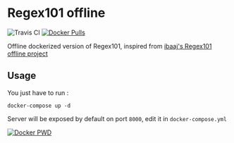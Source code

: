 # Regex101 offline

![Travis CI](https://travis-ci.org/flavienbwk/Regex101-Offline.svg?branch=master)
[![Docker Pulls](https://img.shields.io/docker/pulls/flavienb/regex101-offline.svg)](https://hub.docker.com/r/flavienb/regex101-offline/builds/)

Offline dockerized version of Regex101, inspired from [ibaaj's Regex101 offline project](https://github.com/ibaaj/Regex101.com-offline-app)

## Usage

You just have to run :

```console
docker-compose up -d
```

Server will be exposed by default on port `8000`, edit it in `docker-compose.yml`

[![Docker PWD](https://assets.statping.com/docker-pwd.png)](https://labs.play-with-docker.com/?stack=https://raw.githubusercontent.com/flavienbwk/Regex101-Offline/docker-compose.yml)
